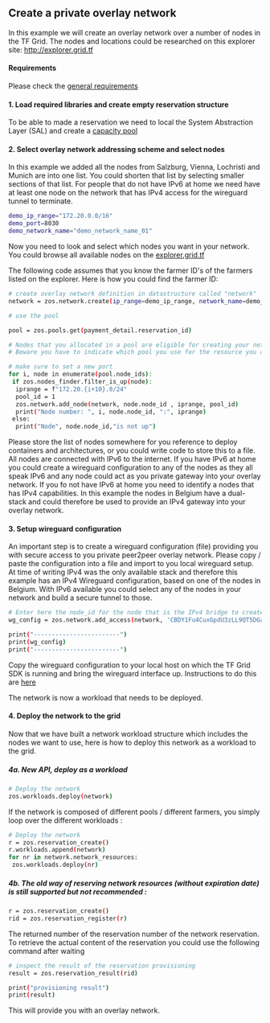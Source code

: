 ## Create a private overlay network

In this example we will create an overlay network over a number of nodes in the TF Grid. The nodes and locations could be researched on this explorer site: http://explorer.grid.tf


#### Requirements

Please check the [general requirements](code.md)

#### 1. Load required libraries and create empty reservation structure

To be able to made a reservation we need to local the System Abstraction Layer (SAL) and create a [capacity pool](code_pool.md)

#### 2. Select overlay network addressing scheme and select nodes

In this example we added all the nodes from Salzburg, Vienna, Lochristi and Munich are into one list. You could shorten that list by selecting smaller sections of that list. For people that do not have IPv6 at home we need have at least one node on the network that has IPv4 access for the wireguard tunnel to terminate. 


```bash
demo_ip_range="172.20.0.0/16"
demo_port=8030
demo_network_name="demo_network_name_01"
```

Now you need to look and select which nodes you want in your network. You could browse all available nodes on the [explorer.grid.tf](https://explorer.grid.tf/)

The following code assumes that you know the farmer ID's of the farmers listed on the explorer. Here is how you could find the farmer ID:

```bash
# create overlay network definition in datastructure called "network"
network = zos.network.create(ip_range=demo_ip_range, network_name=demo_network_name)

# use the pool

pool = zos.pools.get(payment_detail.reservation_id)

# Nodes that you allocated in a pool are eligible for creating your network
# Beware you have to indicate which pool you use for the resource you add to the network

# make sure to set a new port
for i, node in enumerate(pool.node_ids):
 if zos.nodes_finder.filter_is_up(node):
  iprange = f"172.20.{i+10}.0/24"
  pool_id = 1
  zos.network.add_node(network, node.node_id , iprange, pool_id)
  print("Node number: ", i, node.node_id, ":", iprange)
 else:
  print("Node", node.node_id,"is not up")
```

Please store the list of nodes somewhere for you reference to deploy containers and architectures, or you could write code to store this to a file. All nodes are connected with IPv6 to the internet. If you have IPv6 at home you could create a wireguard configuration to any of the nodes as they all speak IPv6 and any node could act as you private gateway into your overlay network. If you fo not have IPv6 at home you need to identify a nodes that has IPv4 capabilities. In this example the nodes in Belgium have a dual-stack and could therefore be used to provide an IPv4 gateway into your overlay network.

#### 3. Setup wireguard configuration

An important step is to create a wireguard configuration (file) providing you with secure access to you private peer2peer overlay network. Please copy / paste the configuration into a file and import to you local wireguard setup. At time of writing IPv4 was the only available stack and therefore this example has an IPv4 Wireguard configuration, based on one of the nodes in Belgium. With IPv6 available you could select any of the nodes in your network and build a secure tunnel to those. 


```bash
# Enter here the node_id for the node that is the IPv4 bridge to create the wireguard config.
wg_config = zos.network.add_access(network, 'CBDY1Fu4CuxGpdU3zLL9QT5DGaRkxjpuJmzV6V5CBWg4', '172.20.100.0/24', ipv4=True)

print("------------------------")
print(wg_config)
print("------------------------")
```

Copy the wireguard configuration to your local host on which the TF Grid SDK is running and bring the wireguard interface up. Instructions to do this are [here](https://www.wireguard.com/quickstart/)

The network is now a workload that needs to be deployed. 

#### 4. Deploy the network to the grid

Now that we have built a network workload structure which includes the nodes we want to use, here is how to deploy this network as a workload to the grid.

##### 4a. New API, deploy as a workload

```bash
# Deploy the network
zos.workloads.deploy(network)
```

If the network is composed of different pools / different farmers, you simply loop over the different workloads :

```bash
# Deploy the network 
r = zos.reservation_create()
r.workloads.append(network)
for nr in network.network_resources:
 zos.workloads.deploy(nr)
```

##### 4b. The old way of reserving network resources (without expiration date) is still supported but not recommended :

```bash
r = zos.reservation_create()
rid = zos.reservation_register(r)
```

The returned number of the reservation number of the network reservation. To retrieve the actual content of the reservation you could use the following command after waiting


```bash
# inspect the result of the reservation provisioning
result = zos.reservation_result(rid)

print("provisioning result")
print(result)
```

This will provide you with an overlay network. 

